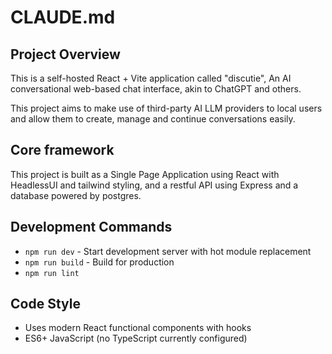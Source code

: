 # CLAUDE.md

## Project Overview

This is a self-hosted React + Vite application called "discutie",
An AI conversational web-based chat interface, akin to ChatGPT and others.

This project aims to make use of third-party AI LLM providers to local users
and allow them to create, manage and continue conversations easily.

## Core framework

This project is built as a Single Page Application using React with HeadlessUI and tailwind styling,
and a restful API using Express and a database powered by postgres.

## Development Commands

- `npm run dev` - Start development server with hot module replacement
- `npm run build` - Build for production
- `npm run lint`

## Code Style

- Uses modern React functional components with hooks
- ES6+ JavaScript (no TypeScript currently configured)

